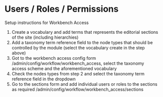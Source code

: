 # Users / Roles / Permissions

Setup instructions for Workbench Access

1. Create a vocabulary and add terms that represents the editorial sections of the site (including hierarchies)
2. Add a taxonomy term reference field to the node types that should be controlled by the module (select the vocabulary create in the step above)
3. Got to the workbench access config form /admin/config/workflow/workbench_access, select the taxonomy access scheme and the aforementioned vocabulary
4. Check the nodes types from step 2 and select the taxonomy term reference field in the dropdown
5. Go to the sections form and add individual users or roles to the sections as required /admin/config/workflow/workbench_access/sections